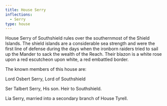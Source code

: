 ```yaml
---
title: House Serry
inflections:
  - Serry
type: house
---
```


House Serry of Southshield rules over the southernmost of the Shield Islands. The shield islands are a considerable sea strength and were the first line of defense during the days when the ironborn raiders tried to sail up the Mander to sack the wealth of the Reach. Their blazon is a white rose upon a red escutcheon upon white, a red embattled border.

The known members of this house are:

Lord Osbert Serry, Lord of Southshield

Ser Talbert Serry, His son. Heir to Southshield.

Lia Serry, married into a secondary branch of House Tyrell.


